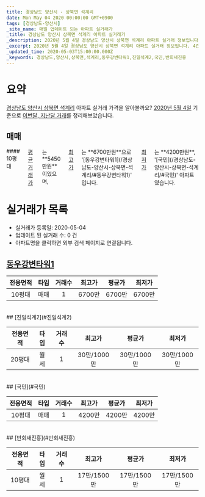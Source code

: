 ```yaml
---
title: 경상남도 양산시 - 상북면 석계리
date: Mon May 04 2020 00:00:00 GMT+0900
tags: [경상남도-양산시]
_site_name: 매일 업데이트 되는 아파트 실거래가
_title: 경상남도 양산시 상북면 석계리 아파트 실거래가
_description: 2020년 5월 4일 경상남도 양산시 상북면 석계리 아파트 실거래 정보입니다. 4건 아파트 정보가 있습니다.
_excerpt: 2020년 5월 4일 경상남도 양산시 상북면 석계리 아파트 실거래 정보입니다. 4건 아파트 정보가 있습니다.
_updated_time: 2020-05-03T15:00:00.000Z
_keywords: 경상남도,양산시,상북면,석계리,동우강변타워1,진일석계2,국민,반회새진흥
---
```





# 요약
<ins>경상남도 양산시 상북면 석계리</ins> 아파트 실거래 가격을 알아볼까요? <ins>2020년 5월 4일</ins> 기준으로 <ins>이번달, 지난달 거래</ins>를 정리해보았습니다.

## 매매
<div class="container">
<div class="twelve columns" markdown="1">
#### 10평대
<ins>평균 거래가</ins>는 **5450만원**이었으며, <ins>최고가</ins>는 **6700만원**으로 '[동우강변타워1](/경상남도-양산시-상북면-석계리/#동우강변타워1)' 입니다. <ins>최저가</ins>는 **4200만원**, '[국민](/경상남도-양산시-상북면-석계리/#국민)' 아파트였습니다.
</div>
</div>



# 실거래가 목록
- 실거래가 등록일: 2020-05-04
- 업데이트 된 실거래 수: 0 건
- 아파트명을 클릭하면 외부 검색 페이지로 연결됩니다.

## [동우강변타워1](#동우강변타워1)

|전용면적|타입|거래수|최고가|평균가|최저가|
|:---:|:---:|:---:|:---:|:---:|:---:|
|10평대|<span class="deal-type-1">매매</span>|1|6700만|6700만|6700만|

<br/>
## [진일석계2](#진일석계2)

|전용면적|타입|거래수|최고가|평균가|최저가|
|:---:|:---:|:---:|:---:|:---:|:---:|
|20평대|<span class="deal-type-3">월세</span>|1|30만/1000만|30만/1000만|30만/1000만|

<br/>
## [국민](#국민)

|전용면적|타입|거래수|최고가|평균가|최저가|
|:---:|:---:|:---:|:---:|:---:|:---:|
|10평대|<span class="deal-type-1">매매</span>|1|4200만|4200만|4200만|

<br/>
## [반회새진흥](#반회새진흥)

|전용면적|타입|거래수|최고가|평균가|최저가|
|:---:|:---:|:---:|:---:|:---:|:---:|
|10평대|<span class="deal-type-3">월세</span>|1|17만/1500만|17만/1500만|17만/1500만|

<br/>



